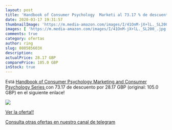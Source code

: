 ```yaml
---
layout: post
title: 'Handbook of Consumer Psychology  Marketi al 73.17 % de descuento'
date: 2020-03-17 19:31:57
thumbnailImage: 'https://m.media-amazon.com/images/I/41OnM-jX+lL._SL200_.jpg'
images: [ 'https://m.media-amazon.com/images/I/41OnM-jX+lL._SL200_.jpg' ]
comments: true
category: ofertas
author: ring
slug: 080585603X
description:
actualPrice: 28.17 GBP
comparePrice: 105.0 GBP
inStock: true
---
```


Está [Handbook of Consumer Psychology  Marketing and Consumer Psychology Series ](https://www.amazon.com/dp/080585603X/?tag=redken08-20) con 73.17 de descuento por 28.17 GBP (original: 105.0 GBP) en el siguiente enlace!

[![](https://m.media-amazon.com/images/I/41OnM-jX+lL._SL200_.jpg)](https://www.amazon.com/dp/080585603X/?tag=redken08-20)

[Ver la oferta!!](https://www.amazon.com/dp/080585603X/?tag=redken08-20)

[Consulta otras ofertas en nuestro canal de telegram](https://t.me/s/ofertas25)
